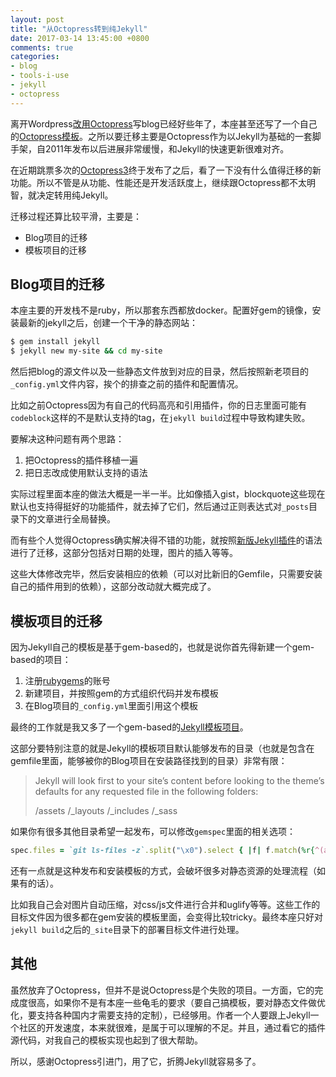 ```yaml
---
layout: post
title: "从Octopress转到纯Jekyll"
date: 2017-03-14 13:45:00 +0800
comments: true
categories:
- blog
- tools-i-use
- jekyll
- octopress
---
```


离开Wordpress[改用Octopress](https://lenciel.com/2013/03/blog-with-octopress-and-github-pages/)写blog已经好些年了，本座甚至还写了一个自己的[Octopress模板](https://github.com/lenciel/octopress-theme-lenciel)。之所以要迁移主要是Octopress作为以Jekyll为基础的一套脚手架，自2011年发布以后进展非常缓慢，和Jekyll的快速更新很难对齐。

在近期跳票多次的[Octopress3](http://octopress.org/2015/01/15/octopress-3.0-is-coming/)终于发布了之后，看了一下没有什么值得迁移的新功能。所以不管是从功能、性能还是开发活跃度上，继续跟Octopress都不太明智，就决定转用纯Jekyll。

迁移过程还算比较平滑，主要是：

- Blog项目的迁移
- 模板项目的迁移

## Blog项目的迁移

本座主要的开发栈不是ruby，所以那套东西都放docker。配置好gem的镜像，安装最新的jekyll之后，创建一个干净的静态网站：

``` bash
$ gem install jekyll
$ jekyll new my-site && cd my-site
```

然后把blog的源文件以及一些静态文件放到对应的目录，然后按照新老项目的`_config.yml`文件内容，挨个的排查之前的插件和配置情况。

比如之前Octopress因为有自己的代码高亮和引用插件，你的日志里面可能有`codeblock`这样的不是默认支持的tag，在`jekyll build`过程中导致构建失败。

要解决这种问题有两个思路：

1. 把Octopress的插件移植一遍
2. 把日志改成使用默认支持的语法

实际过程里面本座的做法大概是一半一半。比如像插入gist，blockquote这些现在默认也支持得挺好的功能插件，就去掉了它们，然后通过正则表达式对`_posts`目录下的文章进行全局替换。


而有些个人觉得Octopress确实解决得不错的功能，就按照[新版Jekyll插件](https://jekyllrb.com/docs/plugins/)的语法进行了迁移，这部分包括对日期的处理，图片的插入等等。

这些大体修改完毕，然后安装相应的依赖（可以对比新旧的Gemfile，只需要安装自己的插件用到的依赖），这部分改动就大概完成了。

## 模板项目的迁移

因为Jekyll自己的模板是基于gem-based的，也就是说你首先得新建一个gem-based的项目：

1. 注册[rubygems](https://rubygems.org)的账号
2. 新建项目，并按照gem的方式组织代码并发布模板
3. 在Blog项目的`_config.yml`里面引用这个模板

最终的工作就是我又多了一个gem-based的[Jekyll模板项目](https://github.com/lenciel/jekyll-lenciel-theme)。

这部分要特别注意的就是Jekyll的模板项目默认能够发布的目录（也就是包含在gemfile里面，能够被你的Blog项目在安装路径找到的目录）非常有限：

> Jekyll will look first to your site’s content before looking to the theme’s defaults for any requested file in the following folders:
>
> /assets
> /_layouts
> /_includes
> /_sass

如果你有很多其他目录希望一起发布，可以修改`gemspec`里面的相关选项：

``` ruby
spec.files = `git ls-files -z`.split("\x0").select { |f| f.match(%r{^(assets|_layouts|_includes|_sass|LICENSE|README|index)}i) }
```

还有一点就是这种发布和安装模板的方式，会破坏很多对静态资源的处理流程（如果有的话）。

比如我自己会对图片自动压缩，对css/js文件进行合并和uglify等等。这些工作的目标文件因为很多都在gem安装的模板里面，会变得比较tricky。最终本座只好对`jekyll build`之后的`_site`目录下的部署目标文件进行处理。

## 其他

虽然放弃了Octopress，但并不是说Octopress是个失败的项目。一方面，它的完成度很高，如果你不是有本座一些龟毛的要求（要自己搞模板，要对静态文件做优化，要支持各种国内才需要支持的定制），已经够用。作者一个人要跟上Jekyll一个社区的开发速度，本来就很难，是属于可以理解的不足。并且，通过看它的插件源代码，对我自己的模板实现也起到了很大帮助。

所以，感谢Octopress引进门，用了它，折腾Jekyll就容易多了。

